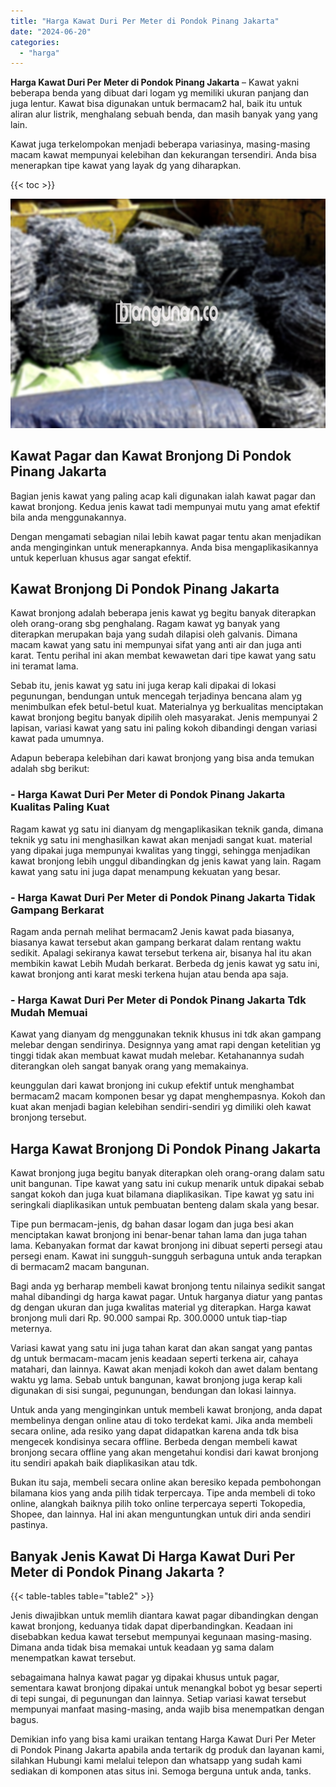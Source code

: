 ```yaml
---
title: "Harga Kawat Duri Per Meter di Pondok Pinang Jakarta"
date: "2024-06-20"
categories: 
  - "harga"
---
```


**Harga Kawat Duri Per Meter di Pondok Pinang Jakarta** – Kawat yakni beberapa benda yang dibuat dari logam yg memiliki ukuran panjang dan juga lentur. Kawat bisa digunakan untuk bermacam2 hal, baik itu untuk aliran alur listrik, menghalang sebuah benda, dan masih banyak yang yang lain.

Kawat juga terkelompokan menjadi beberapa variasinya, masing-masing macam kawat mempunyai kelebihan dan kekurangan tersendiri. Anda bisa menerapkan tipe kawat yang layak dg yang diharapkan.

{{< toc >}}

![Harga Kawat Duri Per Meter di Pondok Pinang Jakarta](/images/jual-kawat-murah28.png)

## Kawat Pagar dan Kawat Bronjong Di Pondok Pinang Jakarta

Bagian jenis kawat yang paling acap kali digunakan ialah kawat pagar dan kawat bronjong. Kedua jenis kawat tadi mempunyai mutu yang amat efektif bila anda menggunakannya.

Dengan mengamati sebagian nilai lebih kawat pagar tentu akan menjadikan anda menginginkan untuk menerapkannya. Anda bisa mengaplikasikannya untuk keperluan khusus agar sangat efektif.

## Kawat Bronjong Di Pondok Pinang Jakarta

Kawat bronjong adalah beberapa jenis kawat yg begitu banyak diterapkan oleh orang-orang sbg penghalang. Ragam kawat yg banyak yang diterapkan merupakan baja yang sudah dilapisi oleh galvanis. Dimana macam kawat yang satu ini mempunyai sifat yang anti air dan juga anti karat. Tentu perihal ini akan membat kewawetan dari tipe kawat yang satu ini teramat lama.

Sebab itu, jenis kawat yg satu ini juga kerap kali dipakai di lokasi pegunungan, bendungan untuk mencegah terjadinya bencana alam yg menimbulkan efek betul-betul kuat. Materialnya yg berkualitas menciptakan kawat bronjong begitu banyak dipilih oleh masyarakat. Jenis mempunyai 2 lapisan, variasi kawat yang satu ini paling kokoh dibandingi dengan variasi kawat pada umumnya.

Adapun beberapa kelebihan dari kawat bronjong yang bisa anda temukan adalah sbg berikut:

### \- Harga Kawat Duri Per Meter di Pondok Pinang Jakarta Kualitas Paling Kuat

Ragam kawat yg satu ini dianyam dg mengaplikasikan teknik ganda, dimana teknik yg satu ini menghasilkan kawat akan menjadi sangat kuat. material yang dipakai juga mempunyai kwalitas yang tinggi, sehingga menjadikan kawat bronjong lebih unggul dibandingkan dg jenis kawat yang lain. Ragam kawat yang satu ini juga dapat menampung kekuatan yang besar.

### \- Harga Kawat Duri Per Meter di Pondok Pinang Jakarta Tidak Gampang Berkarat

Ragam anda pernah melihat bermacam2 Jenis kawat pada biasanya, biasanya kawat tersebut akan gampang berkarat dalam rentang waktu sedikit. Apalagi sekiranya kawat tersebut terkena air, bisanya hal itu akan membikin kawat Lebih Mudah berkarat. Berbeda dg jenis kawat yg satu ini, kawat bronjong anti karat meski terkena hujan atau benda apa saja.

### \- Harga Kawat Duri Per Meter di Pondok Pinang Jakarta Tdk Mudah Memuai

Kawat yang dianyam dg menggunakan teknik khusus ini tdk akan gampang melebar dengan sendirinya. Designnya yang amat rapi dengan ketelitian yg tinggi tidak akan membuat kawat mudah melebar. Ketahanannya sudah diterangkan oleh sangat banyak orang yang memakainya.

keunggulan dari kawat bronjong ini cukup efektif untuk menghambat bermacam2 macam komponen besar yg dapat menghempasnya. Kokoh dan kuat akan menjadi bagian kelebihan sendiri-sendiri yg dimiliki oleh kawat bronjong tersebut.

## Harga Kawat Bronjong Di Pondok Pinang Jakarta

Kawat bronjong juga begitu banyak diterapkan oleh orang-orang dalam satu unit bangunan. Tipe kawat yang satu ini cukup menarik untuk dipakai sebab sangat kokoh dan juga kuat bilamana diaplikasikan. Tipe kawat yg satu ini seringkali diaplikasikan untuk pembuatan benteng dalam skala yang besar.

Tipe pun bermacam-jenis, dg bahan dasar logam dan juga besi akan menciptakan kawat bronjong ini benar-benar tahan lama dan juga tahan lama. Kebanyakan format dar kawat bronjong ini dibuat seperti persegi atau persegi enam. Kawat ini sungguh-sungguh serbaguna untuk anda terapkan di bermacam2 macam bangunan.

Bagi anda yg berharap membeli kawat bronjong tentu nilainya sedikit sangat mahal dibandingi dg harga kawat pagar. Untuk harganya diatur yang pantas dg dengan ukuran dan juga kwalitas material yg diterapkan. Harga kawat bronjong muli dari Rp. 90.000 sampai Rp. 300.0000 untuk tiap-tiap meternya.

Variasi kawat yang satu ini juga tahan karat dan akan sangat yang pantas dg untuk bermacam-macam jenis keadaan seperti terkena air, cahaya matahari, dan lainnya. Kawat akan menjadi kokoh dan awet dalam bentang waktu yg lama. Sebab untuk bangunan, kawat bronjong juga kerap kali digunakan di sisi sungai, pegunungan, bendungan dan lokasi lainnya.

Untuk anda yang menginginkan untuk membeli kawat bronjong, anda dapat membelinya dengan online atau di toko terdekat kami. Jika anda membeli secara online, ada resiko yang dapat didapatkan karena anda tdk bisa mengecek kondisinya secara offline. Berbeda dengan membeli kawat bronjong secara offline yang akan mengetahui kondisi dari kawat bronjong itu sendiri apakah baik diaplikasikan atau tdk.

Bukan itu saja, membeli secara online akan beresiko kepada pembohongan bilamana kios yang anda pilih tidak terpercaya. Tipe anda membeli di toko online, alangkah baiknya pilih toko online terpercaya seperti Tokopedia, Shopee, dan lainnya. Hal ini akan menguntungkan untuk diri anda sendiri pastinya.

## Banyak Jenis Kawat Di Harga Kawat Duri Per Meter di Pondok Pinang Jakarta ?

{{< table-tables table="table2" >}}

Jenis diwajibkan untuk memlih diantara kawat pagar dibandingkan dengan kawat bronjong, keduanya tidak dapat diperbandingkan. Keadaan ini disebabkan kedua kawat tersebut mempunyai kegunaan masing-masing. Dimana anda tidak bisa memakai untuk keadaan yg sama dalam menempatkan kawat tersebut.

sebagaimana halnya kawat pagar yg dipakai khusus untuk pagar, sementara kawat bronjong dipakai untuk menangkal bobot yg besar seperti di tepi sungai, di pegunungan dan lainnya. Setiap variasi kawat tersebut mempunyai manfaat masing-masing, anda wajib bisa menempatkan dengan bagus.

Demikian info yang bisa kami uraikan tentang Harga Kawat Duri Per Meter di Pondok Pinang Jakarta apabila anda tertarik dg produk dan layanan kami, silahkan Hubungi kami melalui telepon dan whatsapp yang sudah kami sediakan di komponen atas situs ini. Semoga berguna untuk anda, tanks.

